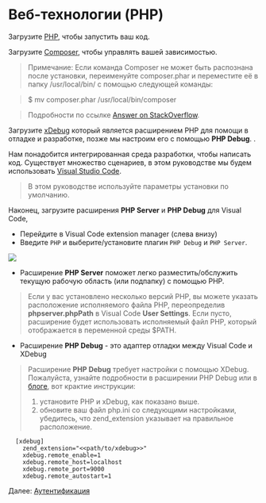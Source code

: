 # Веб-технологии (PHP)

Загрузите [PHP](http://php.net/downloads.php), чтобы запустить ваш код.

Загрузите [Composer](https://getcomposer.org/download/), чтобы управлять вашей зависимостью. 

>Примечание: Если команда Composer не может быть распознана после установки, переименуйте composer.phar и переместите её в папку /usr/local/bin/ с помощью следующей команды:

>$ mv composer.phar /usr/local/bin/composer 

> Подробности по ссылке [Answer on StackOverflow](https://stackoverflow.com/questions/25018894/osx-bash-composer-command-not-found).
  
 Загрузите [xDebug](https://xdebug.org/index.php) который является расширением PHP для помощи в отладке и разработке, позже мы настроим его с помощью **PHP Debug**. .

Нам понадобится интегрированная среда разработки, чтобы написать код. Существует множество сценариев, в этом руководстве мы будем использовать [Visual Studio Code](https://code.visualstudio.com/).

> В этом руководстве используйте параметры установки по умолчанию.

Наконец, загрузите расширения **PHP Server** и **PHP Debug** для Visual Code, 
- Перейдите в Visual Code extension manager (слева внизу)
- Введите `PHP` и выберите/установите плагин `PHP Debug` и `PHP Server`.

![](_media/php/vs_code_extension.png) 

- Расширение **PHP Server** поможет легко разместить/обслужить текущую рабочую область (или подпапку) с помощью PHP.
> Если у вас установлено несколько версий PHP, вы можете указать расположение исполняемого файла PHP, переопределив **phpserver.phpPath** в Visual Code **User Settings**. Если пусто, расширение будет использовать исполняемый файл PHP, который отображается в переменной среды $PATH.
 

- Расширение **PHP Debug** - это адаптер отладки между Visual Code и XDebug
> Расширение **PHP Debug** требует настройки с помощью XDebug. Пожалуйста, узнайте подробности в расширении PHP Debug или в [блоге](https://blogs.msdn.microsoft.com/nicktrog/2016/02/11/configuring-visual-studio-code-for-php-development/), вот крактие инструкции:
> 1. установите PHP и xDebug, как показано выше.
> 2. обновите ваш файл php.ini со следующими настройками, убедитесь, что zend_extension указывает на правильное расположение. 

      [xdebug]
        zend_extension="<<path/to/xdebug>>"
        xdebug.remote_enable=1
        xdebug.remote_host=localhost
        xdebug.remote_port=9000
        xdebug.remote_autostart=1


Далее: [Аутентификация](oauth/)
